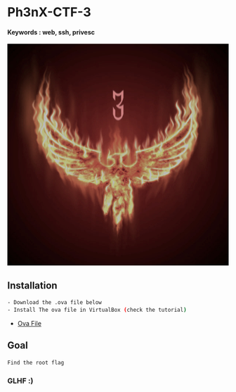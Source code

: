 # Ph3nX-CTF-3
#### Keywords : web, ssh, privesc

![](ph3nx3.jpg)

## Installation

```sh
- Download the .ova file below
- Install The ova file in VirtualBox (check the tutorial)
```
* [Ova File](https://mega.nz/file/E4gFUQ7S#4cmMVrCAjnX5PDTK3vfg1F4WEeZ-Pt1AjmxqNg53Yf8)

## Goal

```sh
Find the root flag
```

### GLHF :)
